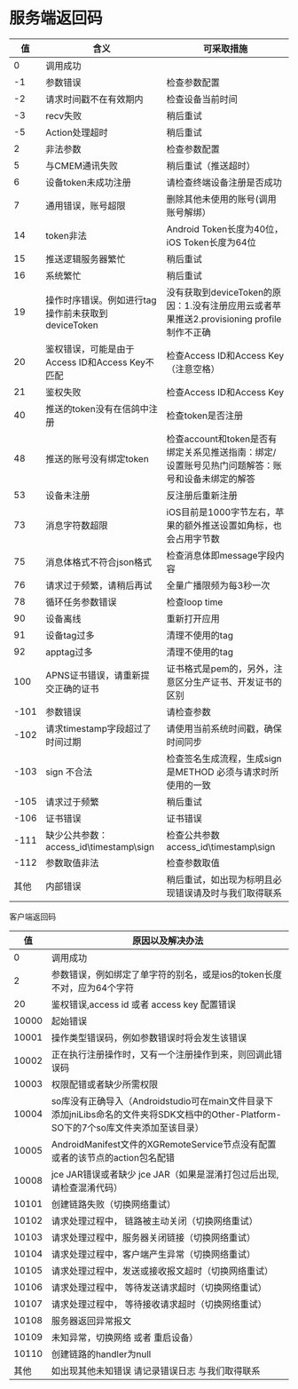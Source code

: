 # 服务端返回码


|值	|含义|	可采取措施|
|----|----|--------|
|0	|调用成功||
|-1|	参数错误	|检查参数配置|
|-2|	请求时间戳不在有效期内	|检查设备当前时间|
|-3|	recv失败	|稍后重试|
|-5	|Action处理超时|  稍后重试	|
|2|  非法参数|  检查参数配置|
|5|  与CMEM通讯失败|  稍后重试（推送超时）|
|6|  设备token未成功注册|  请检查终端设备注册是否成功|
|7|  通用错误，账号超限|  删除其他未使用的账号(调用账号解绑）|
|14|  token非法|  Android Token长度为40位，iOS Token长度为64位|
|15|  推送逻辑服务器繁忙|  稍后重试|
|16|  系统繁忙|  稍后重试|
|19|  操作时序错误。例如进行tag操作前未获取到deviceToken|  没有获取到deviceToken的原因：1.没有注册应用云或者苹果推送2.provisioning profile制作不正确|
|20|  鉴权错误，可能是由于Access ID和Access Key不匹配|  检查Access ID和Access Key（注意空格）|
|21|  鉴权失败|  检查Access ID和Access Key|
|40|  推送的token没有在信鸽中注册|  检查token是否注册|
|48|  推送的账号没有绑定token|  检查account和token是否有绑定关系见推送指南：绑定/设置账号见热门问题解答：账号和设备未绑定的解答|
|53|  设备未注册|  反注册后重新注册|
|73|  消息字符数超限|  iOS目前是1000字节左右，苹果的额外推送设置如角标，也会占用字节数|
|75|  消息体格式不符合json格式|  检查消息体即message字段内容
|76|  请求过于频繁，请稍后再试|  全量广播限频为每3秒一次
|78|  循环任务参数错误|  检查loop time
|90|  设备离线|  重新打开应用
|91|  设备tag过多|  清理不使用的tag
|92|  apptag过多|  清理不使用的tag
|100|  APNS证书错误，请重新提交正确的证书|  证书格式是pem的，另外，注意区分生产证书、开发证书的区别
|-101|  参数错误|  请检查参数
|-102|  请求timestamp字段超过了时间过期|  请使用当前系统时间戳，确保时间同步
|-103|  sign 不合法|  检查签名生成流程，生成sign是METHOD 必须与请求时所使用的一致
|-105|  请求过于频繁|  稍后重试
|-106|  证书错误|  证书错误
|-111|  缺少公共参数：access_id\timestamp\sign|  检查公共参数access_id\timestamp\sign
|-112|  参数取值非法|  检查参数取值
|其他|  内部错误|  稍后重试，如出现为标明且必现错误请及时与我们取得联系   

客户端返回码

|值|  原因以及解决办法|
|---|------|
|0|  调用成功|
|2|  参数错误，例如绑定了单字符的别名，或是ios的token长度不对，应为64个字符|
|20|  鉴权错误,access id 或者 access key 配置错误|
|10000|  起始错误|
|10001|  操作类型错误码，例如参数错误时将会发生该错误|
|10002|  正在执行注册操作时，又有一个注册操作到来，则回调此错误码|
|10003|  权限配错或者缺少所需权限|
|10004|  so库没有正确导入（Androidstudio可在main文件目录下 添加jniLibs命名的文件夹将SDK文档中的Other-Platform-SO下的7个so库文件夹添加至该目录）|
|10005|  AndroidManifest文件的XGRemoteService节点没有配置或者的该节点的action包名配错|
|10008|  jce JAR错误或者缺少 jce JAR（如果是混淆打包过后出现,请检查混淆代码）|
|10101|  创建链路失败（切换网络重试）|
|10102|  请求处理过程中， 链路被主动关闭（切换网络重试）|
|10103|  请求处理过程中，服务器关闭链接（切换网络重试）|
|10104|  请求处理过程中，客户端产生异常（切换网络重试）|
|10105|  请求处理过程中，发送或接收报文超时（切换网络重试）|
|10106|  请求处理过程中， 等待发送请求超时（切换网络重试）|
|10107|  请求处理过程中， 等待接收请求超时（切换网络重试）|
|10108|  服务器返回异常报文|
|10109|  未知异常，切换网络 或者 重启设备）|
|10110|  创建链路的handler为null|
|其他|  如出现其他未知错误 请记录错误日志 与我们取得联系|
